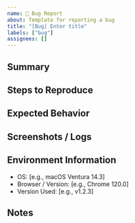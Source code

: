 ```yaml
---
name: 🐛 Bug Report
about: Template for reporting a bug
title: "[Bug] Enter title"
labels: ["bug"]
assignees: []
---
```


## Summary

<!-- どのような問題が発生したのか簡潔に記載 -->

## Steps to Reproduce

<!-- バグを再現する手順を記載 -->

## Expected Behavior

<!-- 本来期待する動作を記載 -->

## Screenshots / Logs

<!-- スクリーンショットやエラーログがあれば添付 -->

## Environment Information

- OS: [e.g., macOS Ventura 14.3]
- Browser / Version: [e.g., Chrome 120.0]
- Version Used: [e.g., v1.2.3]

## Notes

<!-- その他、補足情報があれば記載 -->
